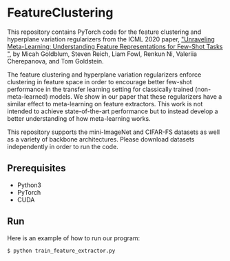 # FeatureClustering

This repository contains PyTorch code for the feature clustering and hyperplane variation regularizers from the ICML 2020 paper, ["Unraveling Meta-Learning: Understanding Feature Representations for Few-Shot Tasks
"](https://arxiv.org/abs/2002.06753), by Micah Goldblum, Steven Reich, Liam Fowl, Renkun Ni, Valeriia Cherepanova, and Tom Goldstein.

The feature clustering and hyperplane variation regularizers enforce clustering in feature space in order to encourage better few-shot performance in the transfer learning setting for classically trained (non-meta-learned) models.  We show in our paper that these regularizers have a similar effect to meta-learning on feature extractors.  This work is not intended to achieve state-of-the-art performance but to instead develop a better understanding of how meta-learning works.

This repository supports the mini-ImageNet and CIFAR-FS datasets as well as a variety of backbone architectures.  Please download datasets independently in order to run the code.

## Prerequisites
* Python3
* PyTorch
* CUDA

## Run
Here is an example of how to run our program:
```
$ python train_feature_extractor.py
```

